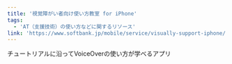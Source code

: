 ```yaml
---
title: '視覚障がい者向け使い方教室 for iPhone'
tags:
  - 'AT（支援技術）の使い方などに関するリソース'
link: 'https://www.softbank.jp/mobile/service/visually-support-iphone/'
---
```


チュートリアルに沿ってVoiceOverの使い方が学べるアプリ